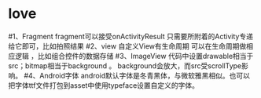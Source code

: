 # love

#1、Fragment
  fragment可以接受onActivityResult 只需要所附着的Activity专递给它即可，比如拍照结果
#2、view
自定义View有生命周期 可以在生命周期做相应逻辑 ，比如组合控件的数据存储
#3、ImageView
代码中设置drawable相当于src；bitmap相当于background 。
background会放大，而src受scrollType影响。
#4、Android字体
android默认字体是冬青黑体，与微软雅黑相似。也可以把字体ttf文件打包到asset中使用typeface设置自定义的字体。
